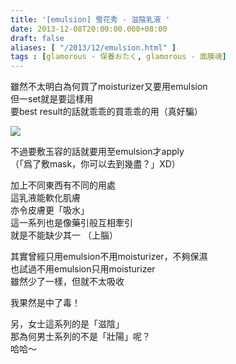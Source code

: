 ```yaml
---
title: '[emulsion] 雪花秀 - 滋陰乳液 '
date: 2013-12-08T20:00:00.000+08:00
draft: false
aliases: [ "/2013/12/emulsion.html" ]
tags : [glamorous - 保養おたく, glamorous - 面膜魂]
---
```


雖然不太明白為何買了moisturizer又要用emulsion   
但一set就是要這樣用  
要best result的話就乖乖的買乖乖的用（真好騙）  

![](/images/sulwhasooemulsion.jpg)

不過要敷玉容的話就要用至emulsion才apply  
（「爲了敷mask，你可以去到幾盡？」XD）  
  
加上不同東西有不同的用處  
這乳液能軟化肌膚  
亦令皮膚更「吸水」  
這一系列也是像藥引般互相牽引  
就是不能缺少其一 （上腦）  
  
其實曾經只用emulsion不用moisturizer，不夠保濕  
也試過不用emulsion只用moisturizer  
雖然少了一樣，但就不太吸收  
  
我果然是中了毒！  
  
  
  
另，女士這系列的是「滋陰」  
那為何男士系列的不是「壯陽」呢？  
哈哈～
